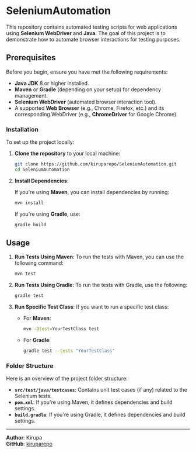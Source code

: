 # SeleniumAutomation

This repository contains automated testing scripts for web applications using **Selenium WebDriver** and **Java**. The goal of this project is to demonstrate how to automate browser interactions for testing purposes.

## Prerequisites

Before you begin, ensure you have met the following requirements:

- **Java JDK** 8 or higher installed.
- **Maven** or **Gradle** (depending on your setup) for dependency management.
- **Selenium WebDriver** (automated browser interaction tool).
- A supported **Web Browser** (e.g., Chrome, Firefox, etc.) and its corresponding WebDriver (e.g., **ChromeDriver** for Google Chrome).
  
### Installation

To set up the project locally:

1. **Clone the repository** to your local machine:
    ```bash
    git clone https://github.com/kiruparepo/SeleniumAutomation.git
    cd SeleniumAutomation
    ```

2. **Install Dependencies**:

    If you're using **Maven**, you can install dependencies by running:
    ```bash
    mvn install
    ```

    If you're using **Gradle**, use:
    ```bash
    gradle build
    ```

## Usage

1. **Run Tests Using Maven**:
    To run the tests with Maven, you can use the following command:
    ```bash
    mvn test
    ```

2. **Run Tests Using Gradle**:
    To run the tests with Gradle, use the following:
    ```bash
    gradle test
    ```

3. **Run Specific Test Class**:
    If you want to run a specific test class:
    - For **Maven**:
      ```bash
      mvn -Dtest=YourTestClass test
      ```
    - For **Gradle**:
      ```bash
      gradle test --tests "YourTestClass"
      ```

### Folder Structure

Here is an overview of the project folder structure:


- **`src/test/java/testcases`**: Contains unit test cases (if any) related to the Selenium tests.
- **`pom.xml`**: If you're using Maven, it defines dependencies and build settings.
- **`build.gradle`**: If you're using Gradle, it defines dependencies and build settings.

---

**Author**: Kirupa  
**GitHub**: [kiruparepo](https://github.com/kiruparepo)


